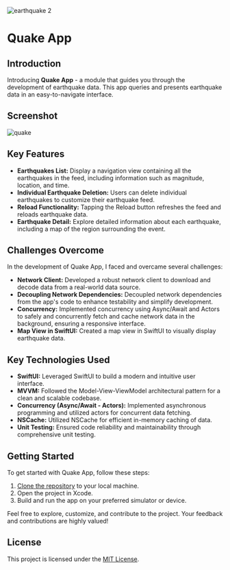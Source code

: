 
![earthquake 2](https://github.com/AbdelrahmanShehab/Quake/assets/36604938/6a4f58bf-535b-4a0c-b6fd-a0fb272c99eb)

# Quake App

## Introduction

Introducing **Quake App** - a module that guides you through the development of earthquake data. This app queries and presents earthquake data in an easy-to-navigate interface.

## Screenshot
![quake](https://github.com/AbdelrahmanShehab/Quake/assets/36604938/d23a8ed1-0802-429e-a58e-ec470ccd1db4)

## Key Features

- **Earthquakes List:** Display a navigation view containing all the earthquakes in the feed, including information such as magnitude, location, and time.
- **Individual Earthquake Deletion:** Users can delete individual earthquakes to customize their earthquake feed.
- **Reload Functionality:** Tapping the Reload button refreshes the feed and reloads earthquake data.
- **Earthquake Detail:** Explore detailed information about each earthquake, including a map of the region surrounding the event.

## Challenges Overcome

In the development of Quake App, I faced and overcame several challenges:

- **Network Client:** Developed a robust network client to download and decode data from a real-world data source.
- **Decoupling Network Dependencies:** Decoupled network dependencies from the app's code to enhance testability and simplify development.
- **Concurrency:** Implemented concurrency using Async/Await and Actors to safely and concurrently fetch and cache network data in the background, ensuring a responsive interface.
- **Map View in SwiftUI:** Created a map view in SwiftUI to visually display earthquake data.

## Key Technologies Used

- **SwiftUI:** Leveraged SwiftUI to build a modern and intuitive user interface.
- **MVVM:** Followed the Model-View-ViewModel architectural pattern for a clean and scalable codebase.
- **Concurrency (Async/Await - Actors):** Implemented asynchronous programming and utilized actors for concurrent data fetching.
- **NSCache:** Utilized NSCache for efficient in-memory caching of data.
- **Unit Testing:** Ensured code reliability and maintainability through comprehensive unit testing.

## Getting Started

To get started with Quake App, follow these steps:

1. [Clone the repository](#) to your local machine.
2. Open the project in Xcode.
3. Build and run the app on your preferred simulator or device.

Feel free to explore, customize, and contribute to the project. Your feedback and contributions are highly valued!

## License

This project is licensed under the [MIT License](LICENSE).
